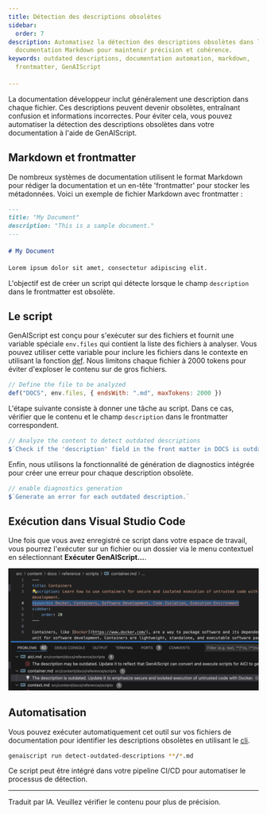 ```yaml
---
title: Détection des descriptions obsolètes
sidebar:
  order: 7
description: Automatisez la détection des descriptions obsolètes dans la
  documentation Markdown pour maintenir précision et cohérence.
keywords: outdated descriptions, documentation automation, markdown,
  frontmatter, GenAIScript

---
```


La documentation développeur inclut généralement une description dans chaque fichier. Ces descriptions peuvent devenir obsolètes, entraînant confusion et informations incorrectes. Pour éviter cela, vous pouvez automatiser la détection des descriptions obsolètes dans votre documentation à l'aide de GenAIScript.

## Markdown et frontmatter

De nombreux systèmes de documentation utilisent le format Markdown pour rédiger la documentation et un en-tête 'frontmatter' pour stocker les métadonnées. Voici un exemple de fichier Markdown avec frontmatter :

```markdown
---
title: "My Document"
description: "This is a sample document."
---

# My Document

Lorem ipsum dolor sit amet, consectetur adipiscing elit.
```

L'objectif est de créer un script qui détecte lorsque le champ `description` dans le frontmatter est obsolète.

## Le script

GenAIScript est conçu pour s'exécuter sur des fichiers et fournit une variable spéciale `env.files` qui contient la liste des fichiers à analyser. Vous pouvez utiliser cette variable pour inclure les fichiers dans le contexte en utilisant la fonction [def](../../reference/scripts/context/). Nous limitons chaque fichier à 2000 tokens pour éviter d'exploser le contenu sur de gros fichiers.

```js title="detect-outdated-descriptions.genai.mjs"
// Define the file to be analyzed
def("DOCS", env.files, { endsWith: ".md", maxTokens: 2000 })
```

L'étape suivante consiste à donner une tâche au script. Dans ce cas, vérifier que le contenu et le champ `description` dans le frontmatter correspondent.

```js
// Analyze the content to detect outdated descriptions
$`Check if the 'description' field in the front matter in DOCS is outdated.`
```

Enfin, nous utilisons la fonctionnalité de génération de diagnostics intégrée pour créer une erreur pour chaque description obsolète.

```js
// enable diagnostics generation
$`Generate an error for each outdated description.`
```

## Exécution dans Visual Studio Code

Une fois que vous avez enregistré ce script dans votre espace de travail, vous pourrez l'exécuter sur un fichier ou un dossier via le menu contextuel en sélectionnant **Exécuter GenAIScript...**.

![Une fenêtre d'éditeur de code affiche un fichier Markdown avec des métadonnées pour une page de documentation intitulée "Containers". Les champs description et mots-clés sont mis en évidence. En bas, des avertissements dans l'onglet des problèmes indiquent des descriptions obsolètes.](../../../../assets/detect-outdated-descriptions.png)

## Automatisation

Vous pouvez exécuter automatiquement cet outil sur vos fichiers de documentation pour identifier les descriptions obsolètes en utilisant le [cli](../../reference/cli/).

```sh
genaiscript run detect-outdated-descriptions **/*.md
```

Ce script peut être intégré dans votre pipeline CI/CD pour automatiser le processus de détection.

<hr />

Traduit par IA. Veuillez vérifier le contenu pour plus de précision.
